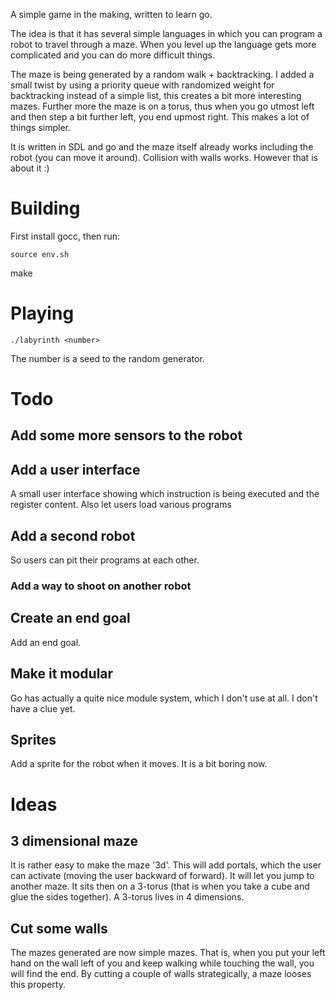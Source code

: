 A simple game in the making, written to learn go.

The idea is that it has several simple languages in which you can program a robot to travel through a maze. When you level up the language gets more complicated and you can do more difficult things.

The maze is being generated by a random walk + backtracking. I added a small twist by using a priority queue with randomized weight for backtracking instead of a simple list,
this creates a bit more interesting mazes. Further more the maze is on a torus, thus when you go utmost left and then step a bit further left, you end upmost right. This makes
a lot of things simpler.

It is written in SDL and go and the maze itself already works including the robot (you can move it around). Collision with walls works. However that is about it :)

# Building

First install gocc, then run:

	source env.sh
  make 

# Playing

	./labyrinth <number>

The number is a seed to the random generator.

# Todo

## Add some more sensors to the robot 

## Add a user interface

A small user interface showing which instruction is being executed and the register content. Also let users load various programs 

## Add a second robot

So users can pit their programs at each other. 

### Add a way to shoot on another robot

## Create an end goal

Add an end goal. 


## Make it modular

Go has actually a quite nice module system, which I don't use at all. I don't have a clue yet.

## Sprites

Add a sprite for the robot when it moves. It is a bit boring now.

# Ideas

## 3 dimensional maze

It is rather easy to make the maze '3d'. This will add portals, which the user can activate (moving the user backward of forward). It will let you jump to another maze.
It sits then on a 3-torus (that is when you take a cube and glue the sides together). A 3-torus lives in 4 dimensions.

## Cut some walls

The mazes generated are now simple mazes. That is, when you put your left hand on the wall left of you and keep walking while touching the wall, you will find the end.
By cutting a couple of walls strategically, a maze looses this property.

